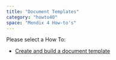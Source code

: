 ```yaml
---
title: "Document Templates"
category: "howto40"
space: "Mendix 4 How-to's"
---
```

Please select a How To:

*   [Create and build a document template](create-and-build-a-document-template)